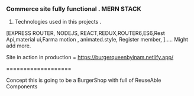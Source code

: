 ### Commerce site fully functional . MERN STACK

1. Technologies used in this projects .

[EXPRESS ROUTER, NODEJS, REACT,REDUX,ROUTER6,ES6,Rest Api,material ui,Farma motion , animated.style, Register member, ]..... Might add more.

Site in action in production =
https://burgerqueenbyinam.netlify.app/

===================

Concept this is going to be a BurgerShop with full of ReuseAble Components

